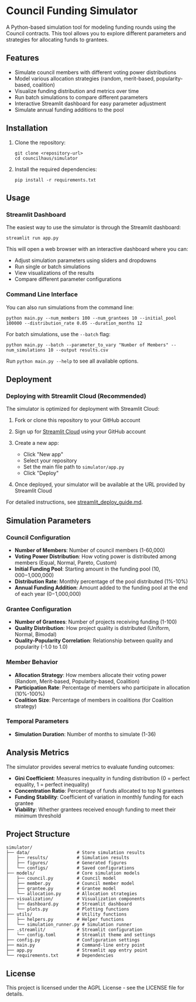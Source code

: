 # Council Funding Simulator

A Python-based simulation tool for modeling funding rounds using the Council contracts. This tool allows you to explore different parameters and strategies for allocating funds to grantees.

## Features

- Simulate council members with different voting power distributions
- Model various allocation strategies (random, merit-based, popularity-based, coalition)
- Visualize funding distribution and metrics over time
- Run batch simulations to compare different parameters
- Interactive Streamlit dashboard for easy parameter adjustment
- Simulate annual funding additions to the pool

## Installation

1. Clone the repository:
   ```
   git clone <repository-url>
   cd councilhaus/simulator
   ```

2. Install the required dependencies:
   ```
   pip install -r requirements.txt
   ```

## Usage

### Streamlit Dashboard

The easiest way to use the simulator is through the Streamlit dashboard:

```
streamlit run app.py
```

This will open a web browser with an interactive dashboard where you can:
- Adjust simulation parameters using sliders and dropdowns
- Run single or batch simulations
- View visualizations of the results
- Compare different parameter configurations

### Command Line Interface

You can also run simulations from the command line:

```
python main.py --num_members 100 --num_grantees 10 --initial_pool 100000 --distribution_rate 0.05 --duration_months 12
```

For batch simulations, use the `--batch` flag:

```
python main.py --batch --parameter_to_vary "Number of Members" --num_simulations 10 --output results.csv
```

Run `python main.py --help` to see all available options.

## Deployment

### Deploying with Streamlit Cloud (Recommended)

The simulator is optimized for deployment with Streamlit Cloud:

1. Fork or clone this repository to your GitHub account

2. Sign up for [Streamlit Cloud](https://streamlit.io/cloud) using your GitHub account

3. Create a new app:
   - Click "New app"
   - Select your repository
   - Set the main file path to `simulator/app.py`
   - Click "Deploy"

4. Once deployed, your simulator will be available at the URL provided by Streamlit Cloud

For detailed instructions, see [streamlit_deploy_guide.md](./streamlit_deploy_guide.md).

## Simulation Parameters

### Council Configuration
- **Number of Members**: Number of council members (1-60,000)
- **Voting Power Distribution**: How voting power is distributed among members (Equal, Normal, Pareto, Custom)
- **Initial Funding Pool**: Starting amount in the funding pool ($10,000-$1,000,000)
- **Distribution Rate**: Monthly percentage of the pool distributed (1%-10%)
- **Annual Funding Addition**: Amount added to the funding pool at the end of each year ($0-$1,000,000)

### Grantee Configuration
- **Number of Grantees**: Number of projects receiving funding (1-100)
- **Quality Distribution**: How project quality is distributed (Uniform, Normal, Bimodal)
- **Quality-Popularity Correlation**: Relationship between quality and popularity (-1.0 to 1.0)

### Member Behavior
- **Allocation Strategy**: How members allocate their voting power (Random, Merit-based, Popularity-based, Coalition)
- **Participation Rate**: Percentage of members who participate in allocation (10%-100%)
- **Coalition Size**: Percentage of members in coalitions (for Coalition strategy)

### Temporal Parameters
- **Simulation Duration**: Number of months to simulate (1-36)

## Analysis Metrics

The simulator provides several metrics to evaluate funding outcomes:

- **Gini Coefficient**: Measures inequality in funding distribution (0 = perfect equality, 1 = perfect inequality)
- **Concentration Ratio**: Percentage of funds allocated to top N grantees
- **Funding Stability**: Coefficient of variation in monthly funding for each grantee
- **Viability**: Whether grantees received enough funding to meet their minimum threshold

## Project Structure

```
simulator/
├── data/                  # Store simulation results
│   ├── results/           # Simulation results
│   ├── figures/           # Generated figures
│   └── configs/           # Saved configurations
├── models/                # Core simulation models
│   ├── council.py         # Council model
│   ├── member.py          # Council member model
│   ├── grantee.py         # Grantee model
│   └── allocation.py      # Allocation strategies
├── visualization/         # Visualization components
│   ├── dashboard.py       # Streamlit dashboard
│   └── plots.py           # Plotting functions
├── utils/                 # Utility functions
│   ├── helpers.py         # Helper functions
│   └── simulation_runner.py # Simulation runner
├── .streamlit/            # Streamlit configuration
│   └── config.toml        # Streamlit theme and settings
├── config.py              # Configuration settings
├── main.py                # Command-line entry point
├── app.py                 # Streamlit app entry point
└── requirements.txt       # Dependencies
```

## License

This project is licensed under the AGPL License - see the LICENSE file for details. 